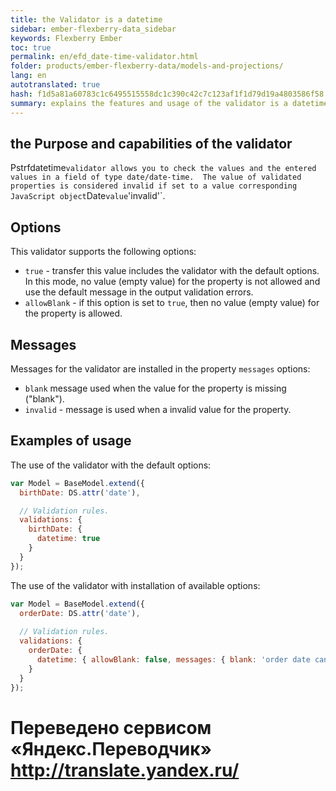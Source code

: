 ```yaml
--- 
title: the Validator is a datetime 
sidebar: ember-flexberry-data_sidebar 
keywords: Flexberry Ember 
toc: true 
permalink: en/efd_date-time-validator.html 
folder: products/ember-flexberry-data/models-and-projections/ 
lang: en 
autotranslated: true 
hash: f1d5a81a60783c1c6495515558dc1c390c42c7c123af1f1d79d19a4803586f58 
summary: explains the features and usage of the validator is a datetime. 
--- 
```


## the Purpose and capabilities of the validator 

Pstrfdatetime` validator allows you to check the values and the entered values in a field of type date/date-time. 
The value of validated properties is considered invalid if set to a value corresponding JavaScript object `Date` value `'invalid'`. 

## Options 

This validator supports the following options: 

* `true` - transfer this value includes the validator with the default options. In this mode, no value (empty value) for the property is not allowed and use the default message in the output validation errors. 
* `allowBlank` - if this option is set to `true`, then no value (empty value) for the property is allowed. 

## Messages 

Messages for the validator are installed in the property `messages` options: 

* `blank` message used when the value for the property is missing ("blank"). 
* `invalid` - message is used when a invalid value for the property. 

## Examples of usage 

The use of the validator with the default options: 

```javascript
var Model = BaseModel.extend({
  birthDate: DS.attr('date'),

  // Validation rules. 
  validations: {
    birthDate: {
      datetime: true
    }
  }
});
``` 

The use of the validator with installation of available options: 

```javascript
var Model = BaseModel.extend({
  orderDate: DS.attr('date'),
  
  // Validation rules. 
  validations: {
    orderDate: {
      datetime: { allowBlank: false, messages: { blank: 'order date can\'t be blank', invalid: 'please input valid date' } }
    }
  }
});
```


 # Переведено сервисом «Яндекс.Переводчик» http://translate.yandex.ru/